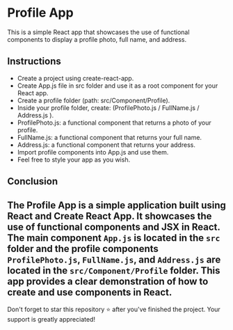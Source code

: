 # Profile App
This is a simple React app that showcases the use of functional components to display a profile photo, full name, and address.

## Instructions
- Create a project using create-react-app.
- Create App.js file in src folder and use it as a root component for your React app.
- Create a profile folder (path: src/Component/Profile).
- Inside your profile folder, create: (ProfilePhoto.js / FullName.js / Address.js ).
- ProfilePhoto.js: a functional component that returns a photo of your profile.
- FullName.js: a functional component that returns your full name.
- Address.js:  a functional component that returns your address.
- Import profile components into App.js and use them.
- Feel free to style your app as you wish.
## Conclusion

The Profile App is a simple application built using React and Create React App. It showcases the use of functional components and JSX in React. The main component `App.js` is located in the `src` folder and the profile components `ProfilePhoto.js`, `FullName.js`, and `Address.js` are located in the `src/Component/Profile` folder. This app provides a clear demonstration of how to create and use components in React.
---
Don't forget to star this repository ⭐️ after you've finished the project. Your support is greatly appreciated!
